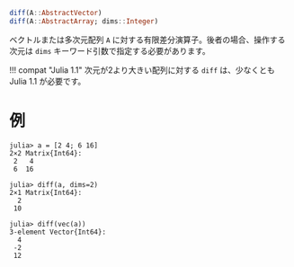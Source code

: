 ```julia
diff(A::AbstractVector)
diff(A::AbstractArray; dims::Integer)
```

ベクトルまたは多次元配列 `A` に対する有限差分演算子。後者の場合、操作する次元は `dims` キーワード引数で指定する必要があります。

!!! compat "Julia 1.1"
    次元が2より大きい配列に対する `diff` は、少なくとも Julia 1.1 が必要です。


# 例

```jldoctest
julia> a = [2 4; 6 16]
2×2 Matrix{Int64}:
 2   4
 6  16

julia> diff(a, dims=2)
2×1 Matrix{Int64}:
  2
 10

julia> diff(vec(a))
3-element Vector{Int64}:
  4
 -2
 12
```
